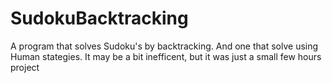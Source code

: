 # SudokuBacktracking
A program that solves Sudoku's by backtracking.
And one that solve using Human stategies. 
It may be a bit inefficent, but it was just a small few hours project

